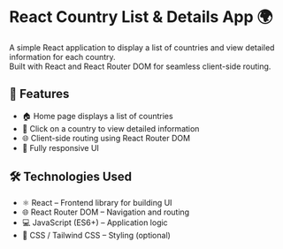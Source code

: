 # React Country List & Details App 🌍

A simple React application to display a list of countries and view detailed information for each country.  
Built with React and React Router DOM for seamless client-side routing.



## 🚀 Features

- 🏠 Home page displays a list of countries  
- 🔎 Click on a country to view detailed information  
- 🌐 Client-side routing using React Router DOM 
- 📱 Fully responsive UI  



## 🛠 Technologies Used

- ⚛️ React – Frontend library for building UI  
- 🌐 React Router DOM – Navigation and routing  
- 💻 JavaScript (ES6+) – Application logic  
- 🎨 CSS / Tailwind CSS – Styling (optional)  




